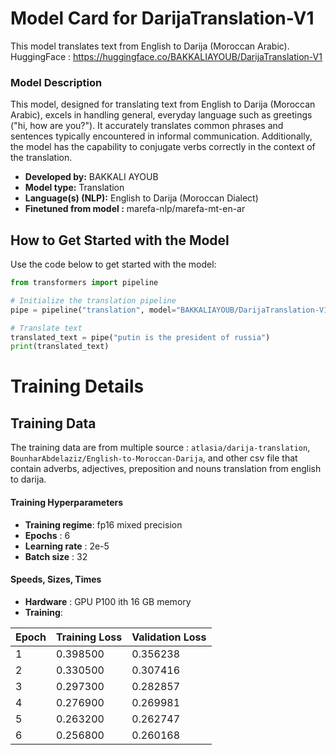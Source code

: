 # Model Card for DarijaTranslation-V1

This model translates text from English to Darija (Moroccan Arabic). <br>
HuggingFace :  https://huggingface.co/BAKKALIAYOUB/DarijaTranslation-V1


### Model Description

This model, designed for translating text from English to Darija (Moroccan Arabic), excels in handling general, everyday language such as greetings ("hi, how are you?"). It accurately translates common phrases and sentences typically encountered in informal communication. Additionally, the model has the capability to conjugate verbs correctly in the context of the translation.
- **Developed by:** BAKKALI AYOUB
- **Model type:** Translation
- **Language(s) (NLP):** English to Darija (Moroccan Dialect)
- **Finetuned from model :** marefa-nlp/marefa-mt-en-ar

## How to Get Started with the Model

Use the code below to get started with the model:

```python
from transformers import pipeline

# Initialize the translation pipeline
pipe = pipeline("translation", model="BAKKALIAYOUB/DarijaTranslation-V1")

# Translate text
translated_text = pipe("putin is the president of russia")
print(translated_text)
```

# Training  Details
## Training Data
The training data are from multiple source : `atlasia/darija-translation`, `BounharAbdelaziz/English-to-Moroccan-Darija`, and other csv file that contain adverbs, adjectives, preposition and nouns translation from english to darija.

#### Training Hyperparameters

- **Training regime**: fp16 mixed precision
- **Epochs** : 6
- **Learning rate** : 2e-5
- **Batch size** : 32
  
#### Speeds, Sizes, Times


- **Hardware** : GPU P100 ith 16 GB memory
- **Training**:
  
| Epoch   | Training Loss | Validation Loss |
|---------|---------------|-----------------|
| 1       | 0.398500      | 0.356238        |
| 2       | 0.330500      | 0.307416        |
| 3       | 0.297300      | 0.282857        |
| 4       | 0.276900      | 0.269981        |
| 5       | 0.263200      | 0.262747        |
| 6       | 0.256800      | 0.260168        |


